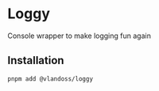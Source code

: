 # Loggy

Console wrapper to make logging fun again

## Installation

```sh
pnpm add @vlandoss/loggy
```
